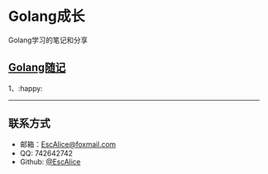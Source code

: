 # Golang成长

Golang学习的笔记和分享

## [Golang随记]([https://github.com/EscAlice/Golang-/blob/master/Golang%E9%9A%8F%E8%AE%B0.md](https://github.com/EscAlice/Golang-/blob/master/Golang随记.md))

1、:happy:

------

## 联系方式

- 邮箱：EscAlice@foxmail.com
- QQ: 742642742
- Github: [@EscAlice](<https://github.com/EscAlice>)

